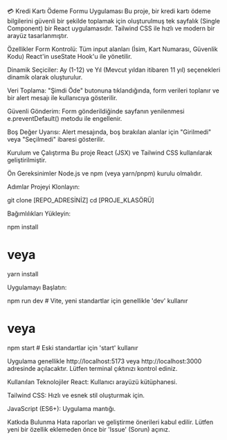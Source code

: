 
💳 Kredi Kartı Ödeme Formu Uygulaması
Bu proje, bir kredi kartı ödeme bilgilerini güvenli bir şekilde toplamak için oluşturulmuş tek sayfalık (Single Component) bir React uygulamasıdır. Tailwind CSS ile hızlı ve modern bir arayüz tasarlanmıştır.

Özellikler
Form Kontrolü: Tüm input alanları (İsim, Kart Numarası, Güvenlik Kodu) React'in useState Hook'u ile yönetilir.

Dinamik Seçiciler: Ay (1-12) ve Yıl (Mevcut yıldan itibaren 11 yıl) seçenekleri dinamik olarak oluşturulur.

Veri Toplama: "Şimdi Öde" butonuna tıklandığında, form verileri toplanır ve bir alert mesajı ile kullanıcıya gösterilir.

Güvenli Gönderim: Form gönderildiğinde sayfanın yenilenmesi e.preventDefault() metodu ile engellenir.

Boş Değer Uyarısı: Alert mesajında, boş bırakılan alanlar için "Girilmedi" veya "Seçilmedi" ibaresi gösterilir.

Kurulum ve Çalıştırma
Bu proje React (JSX) ve Tailwind CSS kullanılarak geliştirilmiştir.

Ön Gereksinimler
Node.js ve npm (veya yarn/pnpm) kurulu olmalıdır.

Adımlar
Projeyi Klonlayın:

git clone [REPO_ADRESİNİZ]
cd [PROJE_KLASÖRÜ]

Bağımlılıkları Yükleyin:

npm install
# veya
yarn install

Uygulamayı Başlatın:

npm run dev  # Vite, yeni standartlar için genellikle 'dev' kullanır
# veya
npm start    # Eski standartlar için 'start' kullanır

Uygulama genellikle http://localhost:5173 veya http://localhost:3000 adresinde açılacaktır. Lütfen terminal çıktınızı kontrol ediniz.

Kullanılan Teknolojiler
React: Kullanıcı arayüzü kütüphanesi.

Tailwind CSS: Hızlı ve esnek stil oluşturmak için.

JavaScript (ES6+): Uygulama mantığı.

Katkıda Bulunma
Hata raporları ve geliştirme önerileri kabul edilir. Lütfen yeni bir özellik eklemeden önce bir 'Issue' (Sorun) açınız.
